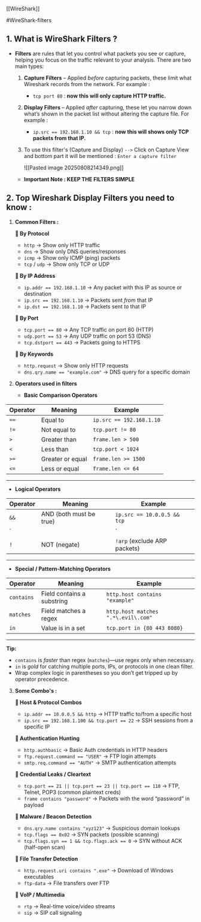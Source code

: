 
[[WireShark]]

#WireShark-filters
## 1. What is WireShark Filters ? 

-  **Filters** are rules that let you control what packets you see or capture, helping you focus on the traffic relevant to your analysis. There are two main types:

	1.  **Capture Filters** – Applied _before_ capturing packets, these limit what Wireshark records from the network. For example : 

		-  `tcp port 80` : **now this will only capture HTTP traffic.**

	2.  **Display Filters** – Applied _after_ capturing, these let you narrow down what’s shown in the packet list without altering the capture file. For example :

		-  `ip.src == 192.168.1.10 && tcp` :  **now this will shows only TCP packets from that IP.**


	3.  To use this filter's (Capture and Display) `-->`  Click on Capture View and bottom part it will be mentioned : `Enter a capture filter`

		![[Pasted image 20250808214349.png]]

	-  **Important Note : KEEP THE FILTERS SIMPLE**


## 2. Top Wireshark Display Filters you need to know : 


1. **Common Filters :** 

	**🔹 By Protocol**
	
	- `http` → Show only HTTP traffic
	- `dns` → Show only DNS queries/responses
	- `icmp` → Show only ICMP (ping) packets
	- `tcp` / `udp` → Show only TCP or UDP
	
	**🔹 By IP Address**
	
	- `ip.addr == 192.168.1.10` → Any packet with this IP as source or destination
	- `ip.src == 192.168.1.10` → Packets sent _from_ that IP
	- `ip.dst == 192.168.1.10` → Packets sent _to_ that IP
	
	**🔹 By Port**
	
	- `tcp.port == 80` → Any TCP traffic on port 80 (HTTP)
	- `udp.port == 53` → Any UDP traffic on port 53 (DNS)
	- `tcp.dstport == 443` → Packets going to HTTPS
	
	**🔹 By Keywords**
	
	- `http.request` → Show only HTTP requests
	- `dns.qry.name == "example.com"` → DNS query for a specific domain

2.  **Operators used in filters**

	 -  **Basic Comparison Operators**

| Operator | Meaning          | Example                  |
| -------- | ---------------- | ------------------------ |
| `==`     | Equal to         | `ip.src == 192.168.1.10` |
| `!=`     | Not equal to     | `tcp.port != 80`         |
| `>`      | Greater than     | `frame.len > 500`        |
| `<`      | Less than        | `tcp.port < 1024`        |
| `>=`     | Greater or equal | `frame.len >= 1500`      |
| `<=`     | Less or equal    | `frame.len <= 64`        |

---

-  **Logical Operators**

|Operator|Meaning|Example|
|---|---|---|
|`&&`|AND (both must be true)|`ip.src == 10.0.0.5 && tcp`|
|`||`|
|`!`|NOT (negate)|`!arp` (exclude ARP packets)|

---

- **Special / Pattern-Matching Operators**

|Operator|Meaning|Example|
|---|---|---|
|`contains`|Field contains a substring|`http.host contains "example"`|
|`matches`|Field matches a regex|`http.host matches ".*\.evil\.com"`|
|`in`|Value is in a set|`tcp.port in {80 443 8080}`|

---

**Tip:**

- `contains` is _faster_ than regex (`matches`)—use regex only when necessary.
- `in` is _gold_ for catching multiple ports, IPs, or protocols in one clean filter.
- Wrap complex logic in parentheses so you don’t get tripped up by operator precedence.


3.  **Some Combo's :**

	**🔹 Host & Protocol Combos**
	
	- `ip.addr == 10.0.0.5 && http` → HTTP traffic to/from a specific host
	- `ip.src == 192.168.1.100 && tcp.port == 22` → SSH sessions from a specific IP
	
	**🔹 Authentication Hunting**
	
	- `http.authbasic` → Basic Auth credentials in HTTP headers
	- `ftp.request.command == "USER"` → FTP login attempts
	- `smtp.req.command == "AUTH"` → SMTP authentication attempts
	
	**🔹 Credential Leaks / Cleartext**
	
	- `tcp.port == 21 || tcp.port == 23 || tcp.port == 110` → FTP, Telnet, POP3 (common plaintext creds)
	- `frame contains "password"` → Packets with the word “password” in payload
	
	**🔹 Malware / Beacon Detection**
	
	- `dns.qry.name contains "xyz123"` → Suspicious domain lookups
	- `tcp.flags == 0x02` → SYN packets (possible scanning)
	- `tcp.flags.syn == 1 && tcp.flags.ack == 0` → SYN without ACK (half-open scan)
	
	**🔹 File Transfer Detection**
	
	- `http.request.uri contains ".exe"` → Download of Windows executables
	- `ftp-data` → File transfers over FTP
	
	**🔹 VoIP / Multimedia**
	
	- `rtp` → Real-time voice/video streams
	- `sip` → SIP call signaling
